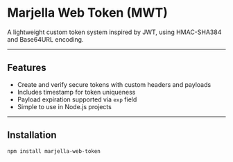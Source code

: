# Marjella Web Token (MWT)

A lightweight custom token system inspired by JWT, using HMAC-SHA384 and Base64URL encoding.

---

## Features

- Create and verify secure tokens with custom headers and payloads
- Includes timestamp for token uniqueness
- Payload expiration supported via `exp` field
- Simple to use in Node.js projects

---

## Installation

```bash
npm install marjella-web-token
